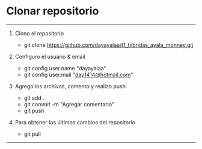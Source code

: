 ﻿# Clonar repositorio
--------------------------------------------------- 
1. Clono el repositorio
    - git clone https://github.com/dayayalaa/t1_hibridas_ayala_monney.git

2. Configuro el usuario & email
    - git config user.name "dayayalaa"
    - git config user.mail "day1414@hotmail.com"

3. Agrego los archivos, comento y realizo push
    - git add .
    - git commit -m "Agregar comentario"
    - git push 

4. Para obtener los últimos cambios del repositorio
    - git pull
--------------------------------------------------- 

